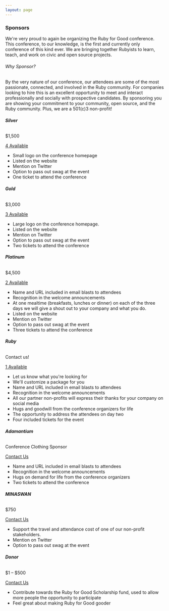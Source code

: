 ```yaml
---
layout: page
---
```


### Sponsors

We're very proud to again be organizing the Ruby for Good conference. This conference, to our knowledge, is the first and currently only conference of this kind ever. We are bringing together Rubyists to learn, teach, and work on civic and open source projects.

###### Why Sponsor?

By the very nature of our conference, our attendees are some of the most passionate, connected, and involved in the Ruby community. For companies looking to hire this is an excellent opportunity to meet and interact professionally and socially with prospective candidates. By sponsoring you are showing your commitment to your community, open source, and the Ruby community. Plus, we are a 501(c)3 non-profit!

<section class="row sponsor-levels">
<div class="col-md-3 col-sm-3" markdown="1">

###### **Silver**

\$1,500

<div class="btn-wrapper">
<a href="mailto:{{ site.data.constants.contact_email }}?subject=Silver Sponsorship" class="btn btn-sm btn-primary">4 Available</a>
</div>

- Small logo on the conference homepage
- Listed on the website
- Mention on Twitter
- Option to pass out swag at the event
- One ticket to attend the conference

</div>
<div class="col-md-3 col-sm-3" markdown="1">

###### **Gold**

\$3,000

<div class="btn-wrapper">
<a href="mailto:{{ site.data.constants.contact_email }}?subject=Gold Sponsorship" class="btn btn-sm btn-primary">3 Available</a>
</div>

- Large logo on the conference homepage.
- Listed on the website
- Mention on Twitter
- Option to pass out swag at the event
- Two tickets to attend the conference

</div>
<div class="col-md-3 col-sm-3" markdown="1">

###### **Platinum**

\$4,500

<div class="btn-wrapper">
<a href="mailto:{{ site.data.constants.contact_email }}?subject=Platinum Sponsorship" class="btn btn-sm btn-primary">2 Available</a>
</div>

- Name and URL included in email blasts to attendees
- Recognition in the welcome announcements
- At one mealtime (breakfasts, lunches or dinner) on each of the three days we will give a shout out to your company and what you do.
- Listed on the website
- Mention on Twitter
- Option to pass out swag at the event
- Three tickets to attend the conference

</div>
<div class="col-md-3 col-sm-3" markdown="1">

###### **Ruby**

Contact us!

<div class="btn-wrapper">
<a href="mailto:{{ site.data.constants.contact_email }}?subject=Ruby Sponsorship" class="btn btn-sm btn-primary">1 Available</a>
</div>

- Let us know what you're looking for
- We'll customize a package for you
- Name and URL included in email blasts to attendees
- Recognition in the welcome announcements
- All our partner non-profits will express their thanks for your company on social media
- Hugs and goodwill from the conference organizers for life
- The opportunity to address the attendees on day two
- Four included tickets for the event

</div>
</section>

<section class="row sponsor-levels">
<div class="col-md-3 col-sm-3">
<div class="speaker-item animated fadeInUp visible" markdown="1">

###### **Adamantium**

Conference Clothing Sponsor

<div class="btn-wrapper">
<a href="mailto:{{ site.data.constants.contact_email }}?subject=Adamantium Sponsorship" class="btn btn-sm btn-primary">Contact Us</a>
</div>

- Name and URL included in email blasts to attendees
- Recognition in the welcome announcements
- Hugs on demand for life from the conference organizers
- Two tickets to attend the conference

</div>
</div>
<div class="col-md-3 col-sm-3">
<div class="speaker-item animated fadeInUp visible" markdown="1">

###### **MINASWAN**

\$750

<div class="btn-wrapper">
<a href="mailto:{{ site.data.constants.contact_email }}?subject=MINASWAN Sponsorship" class="btn btn-sm btn-primary">Contact Us</a>
</div>

- Support the travel and attendance cost of one of our non-profit stakeholders.
- Mention on Twitter
- Option to pass out swag at the event

</div>
</div>
<div class="col-md-3 col-sm-3">
<div class="speaker-item animated fadeInUp visible" markdown="1">

###### **Donor**

$1 – $500

<div class="btn-wrapper">
<a href="mailto:{{ site.data.constants.contact_email }}?subject=Donor Sponsorship" class="btn btn-sm btn-primary">Contact Us</a>
</div>

- Contribute towards the Ruby for Good Scholarship fund, used to allow more people the opportunity to participate
- Feel great about making Ruby for Good gooder

</div>
</div>
</section>
